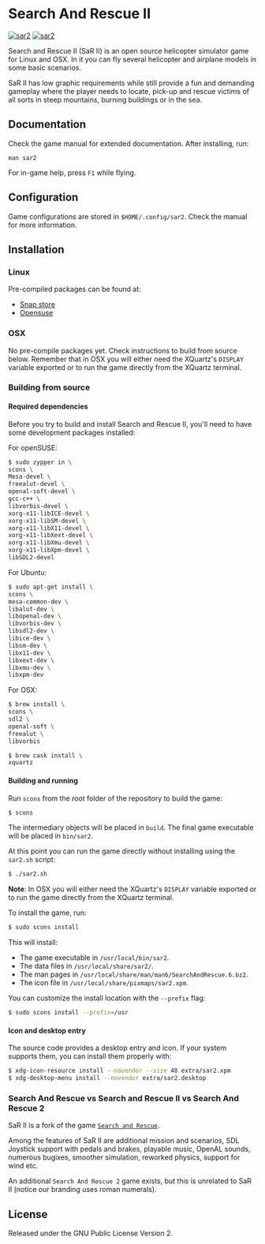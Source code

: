 # Search And Rescue II

[![sar2](https://snapcraft.io//sar2/badge.svg)](https://snapcraft.io/sar2)
[![sar2](https://snapcraft.io//sar2/trending.svg?name=0)](https://snapcraft.io/sar2)

Search and Rescue II (SaR II) is an open source helicopter simulator game for Linux and
OSX. In it you can fly several helicopter and airplane models in some basic scenarios.

SaR II has low graphic requirements while still provide a fun and demanding
gameplay where the player needs to locate, pick-up and rescue victims of all
sorts in steep mountains, burning buildings or in the sea.

## Documentation

Check the game manual for extended documentation. After installing, run:

```
man sar2
```

For in-game help, press `F1` while flying.

## Configuration

Game configurations are stored in `$HOME/.config/sar2`. Check the manual for more information.


## Installation

### Linux

Pre-compiled packages can be found at:

* [Snap store](https://snapcraft.io/sar2)
* [Opensuse](https://software.opensuse.org/package/sar2)

### OSX

No pre-compile packages yet. Check instructions to build from source
below. Remember that in OSX you will either need the XQuartz's `DISPLAY`
variable exported or to run the game directly from the XQuartz terminal.

### Building from source

#### Required dependencies

Before you try to build and install Search and Rescue II, you'll need to have
some development packages installed:

For openSUSE:

```sh
$ sudo zypper in \
scons \
Mesa-devel \
freealut-devel \
openal-soft-devel \
gcc-c++ \
libvorbis-devel \
xorg-x11-libICE-devel \
xorg-x11-libSM-devel \
xorg-x11-libX11-devel \
xorg-x11-libXext-devel \
xorg-x11-libXmu-devel \
xorg-x11-libXpm-devel \
libSDL2-devel
```

For Ubuntu:

```sh
$ sudo apt-get install \
scons \
mesa-common-dev \
libalut-dev \
libopenal-dev \
libvorbis-dev \
libsdl2-dev \
libice-dev \
libsm-dev \
libx11-dev \
libxext-dev \
libxmu-dev \
libxpm-dev
```

For OSX:

```sh
$ brew install \
scons \
sdl2 \
openal-soft \
freealut \
libvorbis

$ brew cask install \
xquartz
```

#### Building and running

Run `scons` from the root folder of the repository to build the game:

```sh
$ scons
```

The intermediary objects will be placed in `build`. The final game executable will
be placed in `bin/sar2`.

At this point you can run the game directly without installing using the `sar2.sh` script:

```sh
$ ./sar2.sh
```

**Note**: In OSX you will either need the XQuartz's `DISPLAY` variable
  exported or to run the game directly from the XQuartz terminal.


To install the game, run:

```sh
$ sudo scons install
```

This will install:

* The game executable in `/usr/local/bin/sar2`.
* The data files in `/usr/local/share/sar2/`.
* The man pages in `/usr/local/share/man/man6/SearchAndRescue.6.bz2`.
* The icon file in `/usr/local/share/pixmaps/sar2.xpm`.

You can customize the install location with the `--prefix` flag:

```sh
$ sudo scons install --prefix=/usr
```

#### Icon and desktop entry

The source code provides a desktop entry and icon. If your system supports
them, you can install them properly with:

```sh
$ xdg-icon-resource install --novendor --size 48 extra/sar2.xpm
$ xdg-desktop-menu install --novendor extra/sar2.desktop
```

### Search And Rescue vs Search and Rescue II vs Search And Rescue 2

SaR II is a fork of the game [`Search and Rescue`](https://searchandrescue.sf.net).

Among the features of SaR II are additional mission and scenarios, SDL
Joystick support with pedals and brakes, playable music, OpenAL sounds,
numerous bugixes, smoother simulation, reworked physics, support for wind
etc.

An additional `Search And Rescue 2` game exists, but this is unrelated to SaR
II (notice our branding uses roman numerals).

## License

Released under the GNU Public License Version 2.
